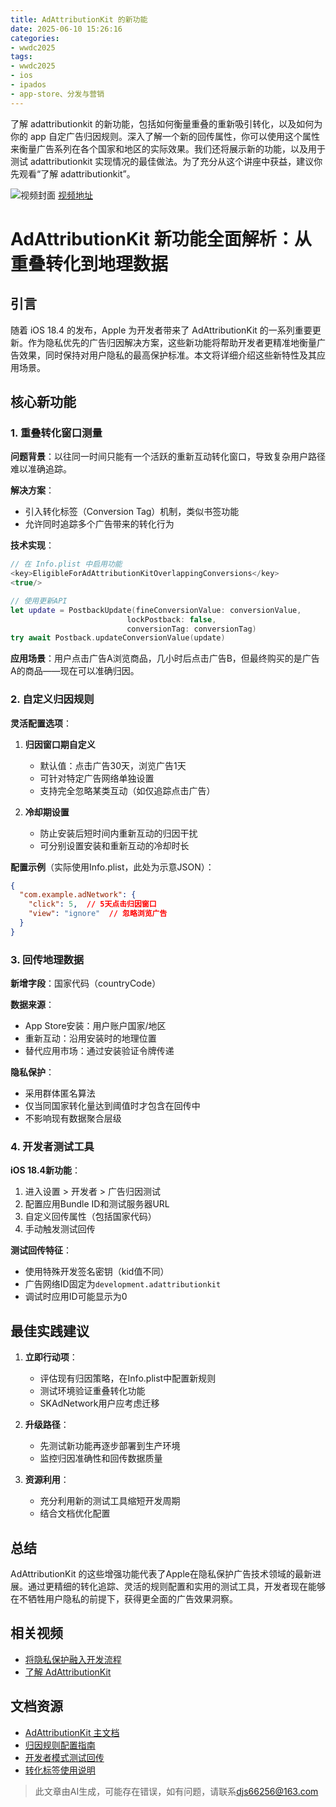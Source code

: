 ```yaml
---
title: AdAttributionKit 的新功能
date: 2025-06-10 15:26:16
categories:
- wwdc2025
tags:
- wwdc2025
- ios
- ipados
- app-store、分发与营销
---
```

了解 adattributionkit 的新功能，包括如何衡量重叠的重新吸引转化，以及如何为你的 app 自定广告归因规则。深入了解一个新的回传属性，你可以使用这个属性来衡量广告系列在各个国家和地区的实际效果。我们还将展示新的功能，以及用于测试 adattributionkit 实现情况的最佳做法。为了充分从这个讲座中获益，建议你先观看“了解 adattributionkit”。
<!--more-->

![视频封面](https://devimages-cdn.apple.com/wwdc-services/images/3055294D-836B-4513-B7B0-0BC5666246B0/9907/9907_wide_250x141_2x.jpg)
[视频地址](https://developer.apple.com/cn/videos/play/wwdc2025/221/)

# AdAttributionKit 新功能全面解析：从重叠转化到地理数据

## 引言
随着 iOS 18.4 的发布，Apple 为开发者带来了 AdAttributionKit 的一系列重要更新。作为隐私优先的广告归因解决方案，这些新功能将帮助开发者更精准地衡量广告效果，同时保持对用户隐私的最高保护标准。本文将详细介绍这些新特性及其应用场景。

## 核心新功能

### 1. 重叠转化窗口测量
**问题背景**：以往同一时间只能有一个活跃的重新互动转化窗口，导致复杂用户路径难以准确追踪。

**解决方案**：
- 引入转化标签（Conversion Tag）机制，类似书签功能
- 允许同时追踪多个广告带来的转化行为

**技术实现**：
```swift
// 在 Info.plist 中启用功能
<key>EligibleForAdAttributionKitOverlappingConversions</key>
<true/>

// 使用更新API
let update = PostbackUpdate(fineConversionValue: conversionValue,
                          lockPostback: false,
                          conversionTag: conversionTag)
try await Postback.updateConversionValue(update)
```

**应用场景**：用户点击广告A浏览商品，几小时后点击广告B，但最终购买的是广告A的商品——现在可以准确归因。

### 2. 自定义归因规则
**灵活配置选项**：

1. **归因窗口期自定义**
   - 默认值：点击广告30天，浏览广告1天
   - 可针对特定广告网络单独设置
   - 支持完全忽略某类互动（如仅追踪点击广告）

2. **冷却期设置**
   - 防止安装后短时间内重新互动的归因干扰
   - 可分别设置安装和重新互动的冷却时长

**配置示例**（实际使用Info.plist，此处为示意JSON）：
```json
{
  "com.example.adNetwork": {
    "click": 5,  // 5天点击归因窗口
    "view": "ignore"  // 忽略浏览广告
  }
}
```

### 3. 回传地理数据
**新增字段**：国家代码（countryCode）

**数据来源**：
- App Store安装：用户账户国家/地区
- 重新互动：沿用安装时的地理位置
- 替代应用市场：通过安装验证令牌传递

**隐私保护**：
- 采用群体匿名算法
- 仅当同国家转化量达到阈值时才包含在回传中
- 不影响现有数据聚合层级

### 4. 开发者测试工具
**iOS 18.4新功能**：
1. 进入设置 > 开发者 > 广告归因测试
2. 配置应用Bundle ID和测试服务器URL
3. 自定义回传属性（包括国家代码）
4. 手动触发测试回传

**测试回传特征**：
- 使用特殊开发签名密钥（kid值不同）
- 广告网络ID固定为`development.adattributionkit`
- 调试时应用ID可能显示为0

## 最佳实践建议

1. **立即行动项**：
   - 评估现有归因策略，在Info.plist中配置新规则
   - 测试环境验证重叠转化功能
   - SKAdNetwork用户应考虑迁移

2. **升级路径**：
   - 先测试新功能再逐步部署到生产环境
   - 监控归因准确性和回传数据质量

3. **资源利用**：
   - 充分利用新的测试工具缩短开发周期
   - 结合文档优化配置

## 总结
AdAttributionKit 的这些增强功能代表了Apple在隐私保护广告技术领域的最新进展。通过更精细的转化追踪、灵活的规则配置和实用的测试工具，开发者现在能够在不牺牲用户隐私的前提下，获得更全面的广告效果洞察。

## 相关视频
- [将隐私保护融入开发流程](https://developer.apple.com/videos/play/wwdc2025/246)
- [了解 AdAttributionKit](https://developer.apple.com/videos/play/wwdc2024/10060)

## 文档资源
- [AdAttributionKit 主文档](https://developer.apple.com/documentation/AdAttributionKit)
- [归因规则配置指南](https://developer.apple.com/documentation/AdAttributionKit/configuring-attribution-rules-for-your-app)
- [开发者模式测试回传](https://developer.apple.com/documentation/AdAttributionKit/creating-postbacks-in-developer-settings)
- [转化标签使用说明](https://developer.apple.com/documentation/AdAttributionKit/conversion-tags)
> 此文章由AI生成，可能存在错误，如有问题，请联系[djs66256@163.com](djs66256@163.com)